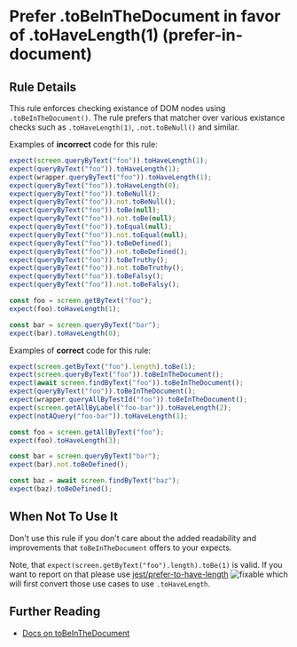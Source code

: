 # Prefer .toBeInTheDocument in favor of .toHaveLength(1) (prefer-in-document)

## Rule Details

This rule enforces checking existance of DOM nodes using `.toBeInTheDocument()`.
The rule prefers that matcher over various existance checks such as `.toHaveLength(1)`, `.not.toBeNull()` and
similar.

Examples of **incorrect** code for this rule:

```js
expect(screen.queryByText("foo")).toHaveLength(1);
expect(queryByText("foo")).toHaveLength(1);
expect(wrapper.queryByText("foo")).toHaveLength(1);
expect(queryByText("foo")).toHaveLength(0);
expect(queryByText("foo")).toBeNull();
expect(queryByText("foo")).not.toBeNull();
expect(queryByText("foo")).toBe(null);
expect(queryByText("foo")).not.toBe(null);
expect(queryByText("foo")).toEqual(null);
expect(queryByText("foo")).not.toEqual(null);
expect(queryByText("foo")).toBeDefined();
expect(queryByText("foo")).not.toBeDefined();
expect(queryByText("foo")).toBeTruthy();
expect(queryByText("foo")).not.toBeTruthy();
expect(queryByText("foo")).toBeFalsy();
expect(queryByText("foo")).not.toBeFalsy();

const foo = screen.getByText("foo");
expect(foo).toHaveLength(1);

const bar = screen.queryByText("bar");
expect(bar).toHaveLength(0);
```

Examples of **correct** code for this rule:

```js
expect(screen.getByText("foo").length).toBe(1);
expect(screen.queryByText("foo")).toBeInTheDocument();
expect(await screen.findByText("foo")).toBeInTheDocument();
expect(queryByText("foo")).toBeInTheDocument();
expect(wrapper.queryAllByTestId("foo")).toBeInTheDocument();
expect(screen.getAllByLabel("foo-bar")).toHaveLength(2);
expect(notAQuery("foo-bar")).toHaveLength(1);

const foo = screen.getAllByText("foo");
expect(foo).toHaveLength(3);

const bar = screen.queryByText("bar");
expect(bar).not.toBeDefined();

const baz = await screen.findByText("baz");
expect(baz).toBeDefined();
```

## When Not To Use It

Don't use this rule if you don't care about the added readability and
improvements that `toBeInTheDocument` offers to your expects.

Note, that `expect(screen.getByText("foo").length).toBe(1)` is valid. If you want to report on that please use [jest/prefer-to-have-length](https://github.com/jest-community/eslint-plugin-jest/blob/HEAD/docs/rules/prefer-to-have-length.md)
![fixable][] which will first convert those use cases to use `.toHaveLength`.

## Further Reading

- [Docs on toBeInTheDocument](https://github.com/testing-library/jest-dom#tobeinthedocument)

[fixable]: https://img.shields.io/badge/-fixable-green.svg
